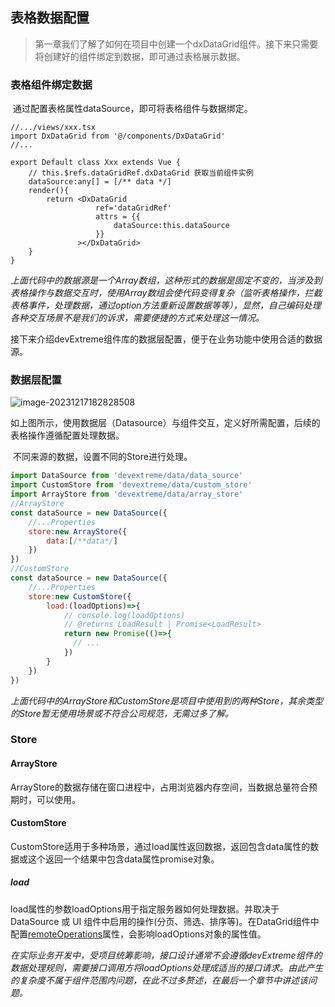 ## 表格数据配置

> ​	第一章我们了解了如何在项目中创建一个dxDataGrid组件。接下来只需要将创建好的组件绑定到数据，即可通过表格展示数据。

### 表格组件绑定数据

[DataSource配置]: https://js.devexpress.com/DevExtreme/ApiReference/Data_Layer/DataSource/
[表格dataSource属性配置]: https://js.devexpress.com/DevExtreme/ApiReference/UI_Components/dxDataGrid/Configuration/#dataSource

​	通过配置表格属性dataSource，即可将表格组件与数据绑定。

 ```tsx
 //.../views/xxx.tsx
 import DxDataGrid from '@/components/DxDataGrid'
 //...
 
 export Default class Xxx extends Vue {
     // this.$refs.dataGridRef.dxDataGrid 获取当前组件实例
     dataSource:any[] = [/** data */]
     render(){
         return <DxDataGrid  
                    ref='dataGridRef'
                    attrs = {{ 
                 		dataSource:this.dataSource
             		}}  
                ></DxDataGrid>
     }
 }
 ```

​	*上面代码中的数据源是一个Array数组，这种形式的数据是固定不变的，当涉及到表格操作与数据交互时，使用Array数组会使代码变得复杂（监听表格操作，拦截表格事件，处理数据，通过option方法重新设置数据等等），显然，自己编码处理各种交互场景不是我们的诉求，需要便捷的方式来处理这一情况。*

​	接下来介绍devExtreme组件库的数据层配置，便于在业务功能中使用合适的数据源。

### 数据层配置

[数据层配置]: https://js.devexpress.com/DevExtreme/Guide/Data_Binding/Data_Layer/

![image-20231217182828508](C:\Users\wushi\AppData\Roaming\Typora\typora-user-images\image-20231217182828508.png)

​	如上图所示，使用数据层（Datasource<object>）与组件交互，定义好所需配置，后续的表格操作遵循配置处理数据。

[DataSource配置]: https://js.devexpress.com/DevExtreme/ApiReference/Data_Layer/DataSource/

​	不同来源的数据，设置不同的Store<object>进行处理。

```javascript
import DataSource from 'devextreme/data/data_source'
import CustomStore from 'devextreme/data/custom_store'
import ArrayStore from 'devextreme/data/array_store'
//ArrayStore
const dataSource = new DataSource({
    //...Properties
    store:new ArrayStore({
    	data:[/**data*/]
	})
})
//CustomStore
const dataSource = new DataSource({
    //...Properties
    store:new CustomStore({
    	load:(loadOptions)=>{
            // console.log(loadOptions)
            // @returns LoadResult | Promise<LoadResult>
            return new Promise(()=>{
              // ...
            })
        }
	})
})

```

​	*上面代码中的ArrayStore和CustomStore是项目中使用到的两种Store，其余类型的Store暂无使用场景或不符合公司规范，无需过多了解。*

### Store

#### ArrayStore

[ArrayStore]: https://js.devexpress.com/DevExtreme/Guide/UI_Components/TagBox/Data_Binding/Simple_Array/ArrayStore/

​	ArrayStore的数据存储在窗口进程中，占用浏览器内存空间，当数据总量符合预期时，可以使用。

#### CustomStore

[customStore]: https://js.devexpress.com/DevExtreme/ApiReference/Data_Layer/CustomStore/

​	CustomStore适用于多种场景，通过load<function>属性返回数据，返回包含data<Array>属性的数据或这个返回一个结果中包含data<Array>属性promise对象。

##### load

[loadOptions]: https://js.devexpress.com/DevExtreme/ApiReference/Data_Layer/CustomStore/LoadOptions/

​	load<function>属性的参数loadOptions用于指定服务器如何处理数据。并取决于DataSource 或 UI 组件中启用的操作(分页、筛选、排序等)。在DataGrid组件中配置[remoteOperations](./05.remoteOperations.md)属性，会影响loadOptions对象的属性值。

​	*在实际业务开发中，受项目统筹影响，接口设计通常不会遵循devExtreme组件的数据处理规则，需要接口调用方将loadOptions处理成适当的接口请求。由此产生的复杂度不属于组件范围内问题，在此不过多赘述，在最后一个章节中讲述该问题。*

​	
